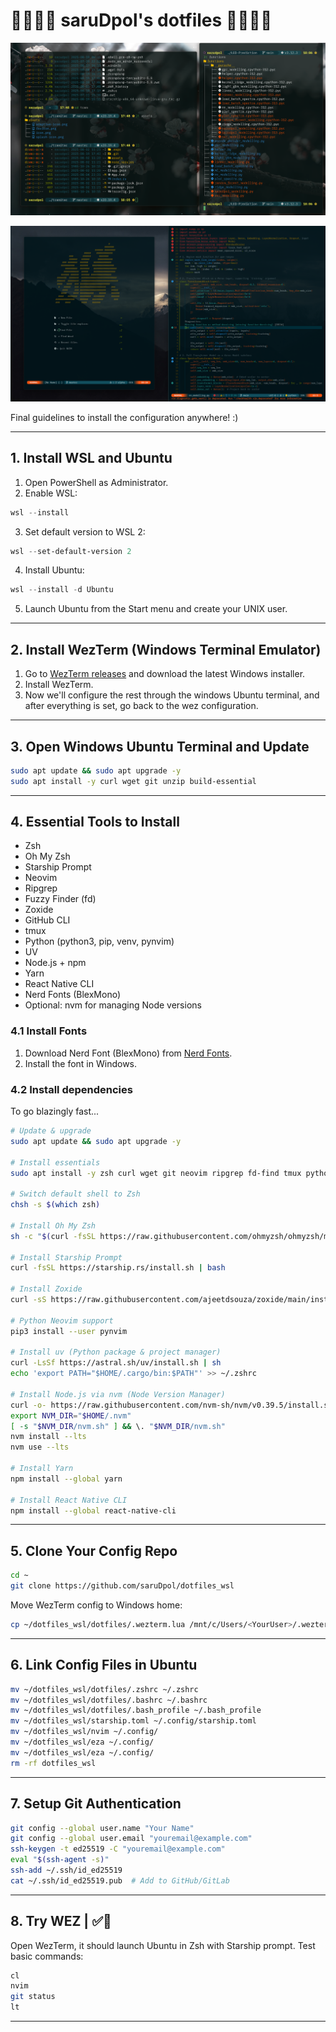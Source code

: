 # 🏯🎋🎍🌸 saruDpol's dotfiles 🐒🥋🦧🦍

![terminal](./images/terminal.png)

![nvim](./images/nvim.png)

Final guidelines to install the configuration anywhere! :)

---

## 1. Install WSL and Ubuntu

1. Open PowerShell as Administrator.
2. Enable WSL:

```powershell
wsl --install
```

3. Set default version to WSL 2:

```powershell
wsl --set-default-version 2
```

4. Install Ubuntu:

```powershell
wsl --install -d Ubuntu
```

5. Launch Ubuntu from the Start menu and create your UNIX user.

---

## 2. Install WezTerm (Windows Terminal Emulator)

1. Go to [WezTerm releases](https://wezfurlong.org/wezterm/) and download the latest Windows installer.
2. Install WezTerm.
3. Now we'll configure the rest through the windows Ubuntu terminal, and after everything is set, go back to the wez configuration.

---

## 3. Open Windows Ubuntu Terminal and Update

```bash
sudo apt update && sudo apt upgrade -y
sudo apt install -y curl wget git unzip build-essential
```

---

## 4. Essential Tools to Install

- Zsh
- Oh My Zsh
- Starship Prompt
- Neovim
- Ripgrep
- Fuzzy Finder (fd)
- Zoxide
- GitHub CLI
- tmux
- Python (python3, pip, venv, pynvim)
- UV
- Node.js + npm
- Yarn
- React Native CLI
- Nerd Fonts (BlexMono)
- Optional: nvm for managing Node versions

### 4.1 Install Fonts

1. Download Nerd Font (BlexMono) from [Nerd Fonts](https://www.nerdfonts.com/font-downloads).
2. Install the font in Windows.

### 4.2 Install dependencies

To go blazingly fast...

```bash
# Update & upgrade
sudo apt update && sudo apt upgrade -y

# Install essentials
sudo apt install -y zsh curl wget git neovim ripgrep fd-find tmux python3 python3-pip python3-venv build-essential libssl-dev libffi-dev

# Switch default shell to Zsh
chsh -s $(which zsh)

# Install Oh My Zsh
sh -c "$(curl -fsSL https://raw.githubusercontent.com/ohmyzsh/ohmyzsh/master/tools/install.sh)"

# Install Starship Prompt
curl -fsSL https://starship.rs/install.sh | bash

# Install Zoxide
curl -sS https://raw.githubusercontent.com/ajeetdsouza/zoxide/main/install.sh | bash

# Python Neovim support
pip3 install --user pynvim

# Install uv (Python package & project manager)
curl -LsSf https://astral.sh/uv/install.sh | sh
echo 'export PATH="$HOME/.cargo/bin:$PATH"' >> ~/.zshrc

# Install Node.js via nvm (Node Version Manager)
curl -o- https://raw.githubusercontent.com/nvm-sh/nvm/v0.39.5/install.sh | bash
export NVM_DIR="$HOME/.nvm"
[ -s "$NVM_DIR/nvm.sh" ] && \. "$NVM_DIR/nvm.sh"
nvm install --lts
nvm use --lts

# Install Yarn
npm install --global yarn

# Install React Native CLI
npm install --global react-native-cli

```

---

## 5. Clone Your Config Repo

```bash
cd ~
git clone https://github.com/saruDpol/dotfiles_wsl
```

Move WezTerm config to Windows home:

```bash
cp ~/dotfiles_wsl/dotfiles/.wezterm.lua /mnt/c/Users/<YourUser>/.wezterm.lua
```

---

## 6. Link Config Files in Ubuntu

```bash
mv ~/dotfiles_wsl/dotfiles/.zshrc ~/.zshrc
mv ~/dotfiles_wsl/dotfiles/.bashrc ~/.bashrc
mv ~/dotfiles_wsl/dotfiles/.bash_profile ~/.bash_profile
mv ~/dotfiles_wsl/starship.toml ~/.config/starship.toml
mv ~/dotfiles_wsl/nvim ~/.config/
mv ~/dotfiles_wsl/eza ~/.config/
mv ~/dotfiles_wsl/eza ~/.config/
rm -rf dotfiles_wsl
```

---

## 7. Setup Git Authentication

```bash
git config --global user.name "Your Name"
git config --global user.email "youremail@example.com"
ssh-keygen -t ed25519 -C "youremail@example.com"
eval "$(ssh-agent -s)"
ssh-add ~/.ssh/id_ed25519
cat ~/.ssh/id_ed25519.pub  # Add to GitHub/GitLab
```

---

## 8. Try WEZ | ✅🛫

Open WezTerm, it should launch Ubuntu in Zsh with Starship prompt. Test basic commands:

```bash
cl
nvim
git status
lt
```

---

